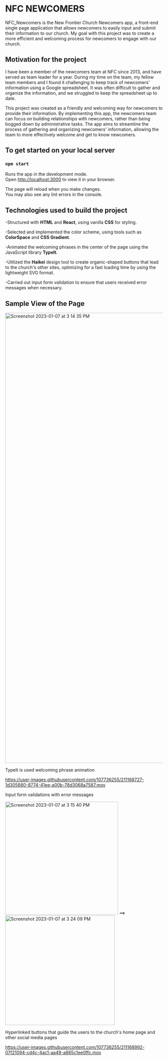 # NFC NEWCOMERS

NFC_Newcomers is the New Frontier Church Newcomers app, a front-end single page application that allows newcomers to easily input and submit their information to our church. My goal with this project was to create a more efficient and welcoming process for newcomers to engage with our church.

## Motivation for the project

I have been a member of the newcomers team at NFC since 2013, and have served as team leader for a year. During my time on the team, my fellow team members and I found it challenging to keep track of newcomers' information using a Google spreadsheet. It was often difficult to gather and organize the information, and we struggled to keep the spreadsheet up to date.

This project was created as a friendly and welcoming way for newcomers to provide their information. By implementing this app, the newcomers team can focus on building relationships with newcomers, rather than being bogged down by administrative tasks. The app aims to streamline the process of gathering and organizing newcomers' information, allowing the team to more effectively welcome and get to know newcomers.

## To get started on your local server
### `npm start`

Runs the app in the development mode.\
Open [http://localhost:3000](http://localhost:3000) to view it in your browser.

The page will reload when you make changes.\
You may also see any lint errors in the console.

## Technologies used to build the project

-Structured with **HTML** and **React**, using vanilla **CSS** for styling.

-Selected and implemented the color scheme, using tools such as **ColorSpace** and **CSS Gradient**.

-Animated the welcoming phrases in the center of the page using the JavaScript library **TypeIt**.

-Utilized the **Haikei** design tool to create organic-shaped buttons that lead to the church's other sites, optimizing for a fast loading time by using the lightweight SVG format.

-Carried out input form validation to ensure that users received error messages when necessary. 


## Sample View of the Page
<img width="1438" alt="Screenshot 2023-01-07 at 3 14 35 PM" src="https://user-images.githubusercontent.com/107736255/211169142-84439d76-bdbb-4007-970f-9f4444bd9afb.png">


TypeIt is used welcoming phrase animation

https://user-images.githubusercontent.com/107736255/211168727-1d305880-8774-41ee-a00b-78d3068a7587.mov


Input form validations with error messages

<img width="361" alt="Screenshot 2023-01-07 at 3 15 40 PM" src="https://user-images.githubusercontent.com/107736255/211169168-f040fb56-6390-4590-9d45-5f69136cc30d.png"> ==> <img width="350" alt="Screenshot 2023-01-07 at 3 24 09 PM" src="https://user-images.githubusercontent.com/107736255/211169194-13d61413-9493-4a9b-a063-299f99060927.png">


Hyperlinked buttons that guide the users to the church's home page and other social media pages

https://user-images.githubusercontent.com/107736255/211168992-07f21094-cd4c-4ac1-aa49-a865c1ee0ffc.mov



